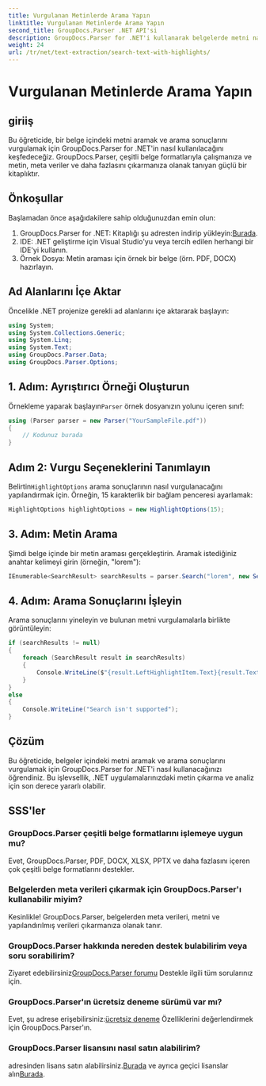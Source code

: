 ```yaml
---
title: Vurgulanan Metinlerde Arama Yapın
linktitle: Vurgulanan Metinlerde Arama Yapın
second_title: GroupDocs.Parser .NET API'si
description: GroupDocs.Parser for .NET'i kullanarak belgelerde metni nasıl arayacağınızı ve vurgulayacağınızı öğrenin. Değerli içgörüleri verimli bir şekilde çıkarın.
weight: 24
url: /tr/net/text-extraction/search-text-with-highlights/
---
```


# Vurgulanan Metinlerde Arama Yapın

## giriiş
Bu öğreticide, bir belge içindeki metni aramak ve arama sonuçlarını vurgulamak için GroupDocs.Parser for .NET'in nasıl kullanılacağını keşfedeceğiz. GroupDocs.Parser, çeşitli belge formatlarıyla çalışmanıza ve metin, meta veriler ve daha fazlasını çıkarmanıza olanak tanıyan güçlü bir kitaplıktır.
## Önkoşullar
Başlamadan önce aşağıdakilere sahip olduğunuzdan emin olun:
1.  GroupDocs.Parser for .NET: Kitaplığı şu adresten indirip yükleyin:[Burada](https://releases.groupdocs.com/parser/net/).
2. IDE: .NET geliştirme için Visual Studio'yu veya tercih edilen herhangi bir IDE'yi kullanın.
3. Örnek Dosya: Metin araması için örnek bir belge (örn. PDF, DOCX) hazırlayın.

## Ad Alanlarını İçe Aktar
Öncelikle .NET projenize gerekli ad alanlarını içe aktararak başlayın:
```csharp
using System;
using System.Collections.Generic;
using System.Linq;
using System.Text;
using GroupDocs.Parser.Data;
using GroupDocs.Parser.Options;
```
## 1. Adım: Ayrıştırıcı Örneği Oluşturun
 Örnekleme yaparak başlayın`Parser` örnek dosyanızın yolunu içeren sınıf:
```csharp
using (Parser parser = new Parser("YourSampleFile.pdf"))
{
    // Kodunuz burada
}
```
## Adım 2: Vurgu Seçeneklerini Tanımlayın
 Belirtin`HighlightOptions` arama sonuçlarının nasıl vurgulanacağını yapılandırmak için. Örneğin, 15 karakterlik bir bağlam penceresi ayarlamak:
```csharp
HighlightOptions highlightOptions = new HighlightOptions(15);
```
## 3. Adım: Metin Arama
Şimdi belge içinde bir metin araması gerçekleştirin. Aramak istediğiniz anahtar kelimeyi girin (örneğin, "lorem"):
```csharp
IEnumerable<SearchResult> searchResults = parser.Search("lorem", new SearchOptions(true, false, false, highlightOptions));
```
## 4. Adım: Arama Sonuçlarını İşleyin
Arama sonuçlarını yineleyin ve bulunan metni vurgulamalarla birlikte görüntüleyin:
```csharp
if (searchResults != null)
{
    foreach (SearchResult result in searchResults)
    {
        Console.WriteLine($"{result.LeftHighlightItem.Text}{result.Text}{result.RightHighlightItem.Text}");
    }
}
else
{
    Console.WriteLine("Search isn't supported");
}
```

## Çözüm
Bu öğreticide, belgeler içindeki metni aramak ve arama sonuçlarını vurgulamak için GroupDocs.Parser for .NET'i nasıl kullanacağınızı öğrendiniz. Bu işlevsellik, .NET uygulamalarınızdaki metin çıkarma ve analiz için son derece yararlı olabilir.

## SSS'ler
### GroupDocs.Parser çeşitli belge formatlarını işlemeye uygun mu?
Evet, GroupDocs.Parser, PDF, DOCX, XLSX, PPTX ve daha fazlasını içeren çok çeşitli belge formatlarını destekler.
### Belgelerden meta verileri çıkarmak için GroupDocs.Parser'ı kullanabilir miyim?
Kesinlikle! GroupDocs.Parser, belgelerden meta verileri, metni ve yapılandırılmış verileri çıkarmanıza olanak tanır.
### GroupDocs.Parser hakkında nereden destek bulabilirim veya soru sorabilirim?
 Ziyaret edebilirsiniz[GroupDocs.Parser forumu](https://forum.groupdocs.com/c/parser/17) Destekle ilgili tüm sorularınız için.
### GroupDocs.Parser'ın ücretsiz deneme sürümü var mı?
 Evet, şu adrese erişebilirsiniz:[ücretsiz deneme](https://releases.groupdocs.com/) Özelliklerini değerlendirmek için GroupDocs.Parser'ın.
### GroupDocs.Parser lisansını nasıl satın alabilirim?
 adresinden lisans satın alabilirsiniz.[Burada](https://purchase.groupdocs.com/buy) ve ayrıca geçici lisanslar alın[Burada](https://purchase.groupdocs.com/temporary-license/).